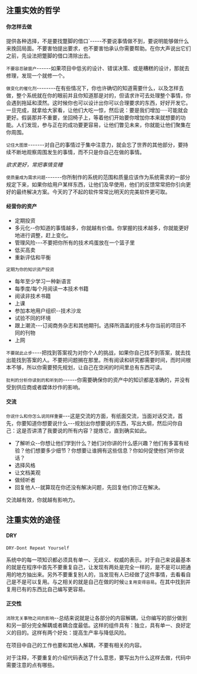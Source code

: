## 注重实效的哲学

#### 你怎样去做

提供各种选择，不是要找蹩脚的借口`-----不要说事情做不到，要说明能够做什么来挽回局面。不要害怕提出要求，也不要害怕承认你需要帮助。在你大声说出它们之前，先设法把蹩脚的借口清除出去。

`不要容忍破窗户`------如果项目中低劣的设计、错误决策、或是糟糕的设计，那就去修理，发现一个就修一个。

`做变化的催化剂`--------在有些情况下，你也许确切的知道需要什么，以及怎样去做，整个系统就在你的眼前并且你知道那是对的，但请求许可去处理整个事情，你会遇到拖延和漠然。这时候你也可以设计出你可以合理要求的东西，好好开发它。一旦完成，就拿给大家看，让他们大吃一惊，然后说：要是我们增加·····可能就会更好。假装那并不重要，坐回椅子上，等着他们开始要你增加你本来就想要的功能。人们发现，参与正在的成功要更容易，让他们瞥见未来，你就能让他们聚集在你周围。

`记住大图景`-------对自己的事情过于集中注意力，就会忘了世界的其他部分，要持续不断地观察周围发生的事情，而不只是你自己在做的事情。

*欲求更好，常把事情变糟* 

`使质量成为需求问题`-------你所制作的系统的范围和质量应该作为系统需求的一部分规定下来，如果你给用户某样东西，让他们及早使用，他们的反馈常常把你引向更好的最终解决方案。今天的了不起的软件常常比明天的完美软件更可取。

#### 经营你的资产

- 定期投资
- 多元化--你知道的事情越多，你就越有价值。你掌握的技术越多，你就能更好地进行调整，赶上变化。
- 管理风险---不要把你所有的技术鸡蛋放在一个篮子里
- 低买高卖
- 重新评估和平衡

`定期为你的知识资产投资` 

- 每年至少学习一种新语言
- 每季度/每个月阅读一本技术书籍
- 阅读非技术书籍
- 上课
- 参加本地用户组织--技术沙龙
- 试验不同的环境
- 跟上潮流---订阅商务杂志和其他期刊。选择所涵盖的技术与你当前的项目不同的刊物
- 上网

`不要就此止步`----把找到答案视为对你个人的挑战，如果你自己找不到答案，就去找出能找到答案的人。不要把问题搁在那里。所有阅读和研究都需要时间，而时间根本不够，所以你需要预先规划，让自己在空闲的时间里总有东西可读。

`批判的分析你读到的和听到的`------你需要确保你的资产中的知识都是准确的，并没有受到供应商或者媒体炒作的影响。

#### 交流

`你说什么和你怎么说同样重要`---这是交流的方面，有纸面交流，当面对话交流，首先，你要知道你想要说什么---规划出你想要说的东西，写出大纲，然后问你自己：这是否讲清了我要说的所有内容？提炼它，直到确实如此。

* 了解听众--你想让他们学到什么？她们对你讲的什么感兴趣？他们有多富有经验？他们想要多少细节？你想要让谁拥有这些信息？你如何促使他们听你说话？
* 选择风格
* 让文档美观
* 做倾听者
* 回复他人--就算现在你还没有解决问题，先回复他们你正在解决。

交流越有效，你就越有影响力。

## 注重实效的途径

#### DRY

`DRY-Dont Repeat Yourself` 

系统中的每一项知识都必须具有单一、无歧义、权威的表示。对于自己来说最基本的就是在程序中首先不要重复自己，让发现有两处是完全一样的，是不是可以把通用的地方抽出来。另外不要重复别人的，当发现有人已经做了这件事情，去看看自己是不是可以复用。与之相关的就是自己在做的时候`让复用变得容易`。在其中找到并复用已有的东西比自己编写更容易。

#### 正交性

`消除无关事物之间的影响`--总结来说就是让各部分的内容解耦，让你编写的部分做到和另一部分完全解耦或者耦合度最低。这样的组件具有：独立，具有单一、良好定义的目的。这样有两个好处：提高生产率与降低风险。

在项目中自己的工作也要和其他人解耦，不要有相关的内容。

对于注释，不要重复的介绍代码表达了什么意思，要写出为什么这样去做，代码中需要注意的点有哪些。